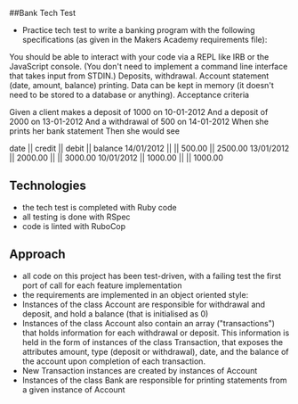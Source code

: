 ##Bank Tech Test

- Practice tech test to write a banking program with the following specifications (as given in the Makers Academy requirements file):

You should be able to interact with your code via a REPL like IRB or the JavaScript console. (You don't need to implement a command line interface that takes input from STDIN.)
Deposits, withdrawal.
Account statement (date, amount, balance) printing.
Data can be kept in memory (it doesn't need to be stored to a database or anything).
Acceptance criteria

Given a client makes a deposit of 1000 on 10-01-2012
And a deposit of 2000 on 13-01-2012
And a withdrawal of 500 on 14-01-2012
When she prints her bank statement
Then she would see

date || credit || debit || balance
14/01/2012 || || 500.00 || 2500.00
13/01/2012 || 2000.00 || || 3000.00
10/01/2012 || 1000.00 || || 1000.00

## Technologies
- the tech test is completed with Ruby code
- all testing is done with RSpec
- code is linted with RuboCop

## Approach
- all code on this project has been test-driven, with a failing test the first port of call for each feature implementation
- the requirements are implemented in an object oriented style:
- Instances of the class Account are responsible for withdrawal and deposit, and hold a balance (that is initialised as 0)
- Instances of the class Account also contain an array ("transactions") that holds information for each withdrawal or deposit. This information is held in the form of instances of the class Transaction, that exposes the attributes amount, type (deposit or withdrawal), date, and the balance of the account upon completion of each transaction.
- New Transaction instances are created by instances of Account
- Instances of the class Bank are responsible for printing statements from a given instance of Account
